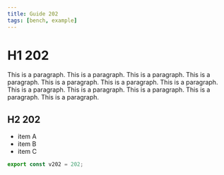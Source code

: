 ```yaml
---
title: Guide 202
tags: [bench, example]
---
```


# H1 202

This is a paragraph. This is a paragraph. This is a paragraph. This is a paragraph. This is a paragraph. This is a paragraph. This is a paragraph. This is a paragraph. This is a paragraph. This is a paragraph. This is a paragraph. This is a paragraph. 

## H2 202

- item A
- item B
- item C

```ts
export const v202 = 202;
```